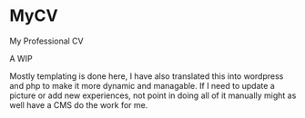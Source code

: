 # MyCV
My Professional CV

A WIP


Mostly templating is done here, I have also translated this into wordpress and php to make it more dynamic and managable. If I need to update a picture or add new experiences, not point in doing all of it manually might as well have a CMS do the work for me.
